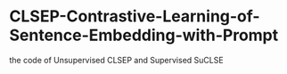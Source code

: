 # CLSEP-Contrastive-Learning-of-Sentence-Embedding-with-Prompt
the code of Unsupervised CLSEP and Supervised SuCLSE
